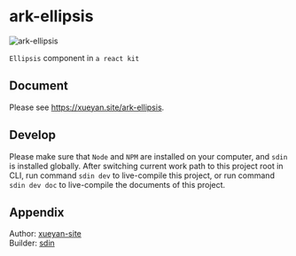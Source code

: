 # ark-ellipsis

![ark-ellipsis](https://xueyan.site/ark-ellipsis/ast/project.png)

`Ellipsis` component in `a react kit`

## Document

Please see <https://xueyan.site/ark-ellipsis>.

## Develop

Please make sure that `Node` and `NPM` are installed on your computer, and `sdin` is installed globally. After switching current work path to this project root in CLI, run command `sdin dev` to live-compile this project, or run command `sdin dev doc` to live-compile the documents of this project.

## Appendix

Author: [xueyan-site](mailto://xueyan@xueyan.site)  
Builder: [sdin](https://github.com/xueyan-site/sdin)  
